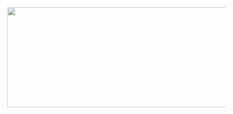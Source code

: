 ## 
<p align="center">
  <img width="7000" height="230" src="https://cdn.discordapp.com/attachments/1271814445751996419/1322170069123600476/image.png?ex=676fe655&is=676e94d5&hm=1d086b077c5061ad3ec960fd8e94891c78e3f49c123c19d895d3076c3e91b2b3&">
</p>
